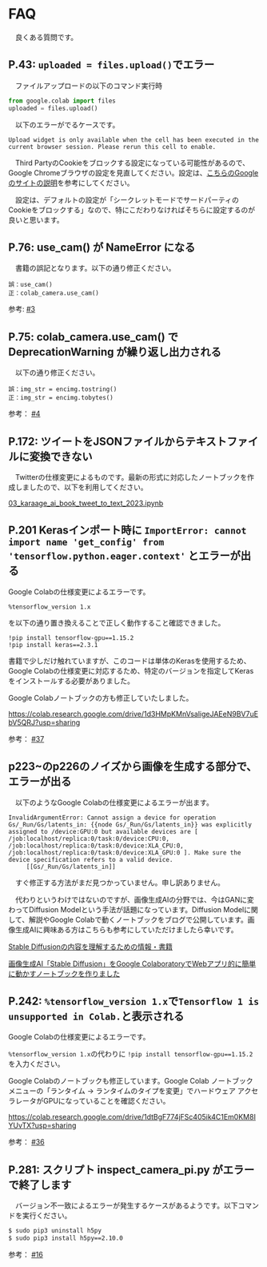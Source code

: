 # FAQ

　良くある質問です。

## P.43: `uploaded = files.upload()`でエラー

　ファイルアップロードの以下のコマンド実行時

```python
from google.colab import files
uploaded = files.upload()
```

　以下のエラーがでるケースです。

```
Upload widget is only available when the cell has been executed in the current browser session. Please rerun this cell to enable.
```

　Third PartyのCookieをブロックする設定になっている可能性があるので、Google Chromeブラウザの設定を見直してください。設定は、[こちらのGoogleのサイトの説明](https://support.google.com/chrome/answer/95647?co=GENIE.Platform%3DDesktop&hl=ja#zippy=%2Ccookie-%E3%82%92%E8%A8%B1%E5%8F%AF%E3%81%BE%E3%81%9F%E3%81%AF%E3%83%96%E3%83%AD%E3%83%83%E3%82%AF%E3%81%99%E3%82%8B)を参考にしてください。

　設定は、デフォルトの設定が「シークレットモードでサードパーティのCookieをブロックする」なので、特にこだわりなければそちらに設定するのが良いと思います。

## P.76: use_cam() が NameError になる

　書籍の誤記となります。以下の通り修正ください。

```
誤：use_cam()
正：colab_camera.use_cam()
```

参考: [#3](https://github.com/karaage0703/karaage-ai-book/issues/3)

## P.75: colab_camera.use_cam() で DeprecationWarning が繰り返し出力される

　以下の通り修正ください。

```
誤：img_str = encimg.tostring()
正：img_str = encimg.tobytes()
```

参考： [#4](https://github.com/karaage0703/karaage-ai-book/issues/4)

## P.172: ツイートをJSONファイルからテキストファイルに変換できない

　Twitterの仕様変更によるものです。最新の形式に対応したノートブックを作成しましたので、以下を利用してください。

[03_karaage_ai_book_tweet_to_text_2023.ipynb](https://github.com/karaage0703/karaage-ai-book/blob/master/ch03/03_karaage_ai_book_tweet_to_text_2023.ipynb)

## P.201 Kerasインポート時に `ImportError: cannot import name 'get_config' from 'tensorflow.python.eager.context'` とエラーが出る

 Google Colabの仕様変更によるエラーです。

```
%tensorflow_version 1.x
```

を以下の通り置き換えることで正しく動作すること確認できました。

```
!pip install tensorflow-gpu==1.15.2
!pip install keras==2.3.1
```

書籍で少しだけ触れていますが、このコードは単体のKerasを使用するため、Google Colabの仕様変更に対応するため、特定のバージョンを指定してKerasをインストールする必要がありました。

Google Colabノートブックの方も修正していたしました。

https://colab.research.google.com/drive/1d3HMpKMnVsaligeJAEeN9BV7uEbV5QRJ?usp=sharing

参考： [#37](https://github.com/karaage0703/karaage-ai-book/issues/37)

## p223~のp226のノイズから画像を生成する部分で、エラーが出る

　以下のようなGoogle Colabの仕様変更によるエラーが出ます。

```
InvalidArgumentError: Cannot assign a device for operation Gs/_Run/Gs/latents_in: {{node Gs/_Run/Gs/latents_in}} was explicitly assigned to /device:GPU:0 but available devices are [ /job:localhost/replica:0/task:0/device:CPU:0, /job:localhost/replica:0/task:0/device:XLA_CPU:0, /job:localhost/replica:0/task:0/device:XLA_GPU:0 ]. Make sure the device specification refers to a valid device.
	 [[Gs/_Run/Gs/latents_in]]
```

　すぐ修正する方法がまだ見つかっていません。申し訳ありません。
 
　代わりというわけではないのですが、画像生成AIの分野では、今はGANに変わってDiffusion Modelという手法が話題になっています。Diffusion Modelに関して、解説やGoogle Colabで動くノートブックをブログで公開しています。画像生成AIに興味ある方はこちらも参考にしていただけましたら幸いです。
 
 [Stable Diffusionの内容を理解するための情報・書籍](https://karaage.hatenadiary.jp/entry/2022/09/23/073000)
 
 [画像生成AI「Stable Diffusion」をGoogle ColaboratoryでWebアプリ的に簡単に動かすノートブックを作りました](https://karaage.hatenadiary.jp/entry/2022/08/29/073000)


## P.242: `%tensorflow_version 1.x`で`Tensorflow 1 is unsupported in Colab.`と表示される

 Google Colabの仕様変更によるエラーです。

`%tensorflow_version 1.x`の代わりに `!pip install tensorflow-gpu==1.15.2` を入力ください。


Google Colabのノートブックも修正しています。Google Colab ノートブック メニューの「ランタイム -> ランタイムのタイプを変更」でハードウェア アクセラレータがGPUになっていることを確認ください。

https://colab.research.google.com/drive/1dtBgF774jFSc405ik4C1Em0KM8IYUvTX?usp=sharing

参考： [#36](https://github.com/karaage0703/karaage-ai-book/issues/36)



## P.281: スクリプト inspect_camera_pi.py がエラーで終了します

　バージョン不一致によるエラーが発生するケースがあるようです。以下コマンドを実行ください。

```sh
$ sudo pip3 uninstall h5py
$ sudo pip3 install h5py==2.10.0
```

参考： [#16](https://github.com/karaage0703/karaage-ai-book/issues/16)
